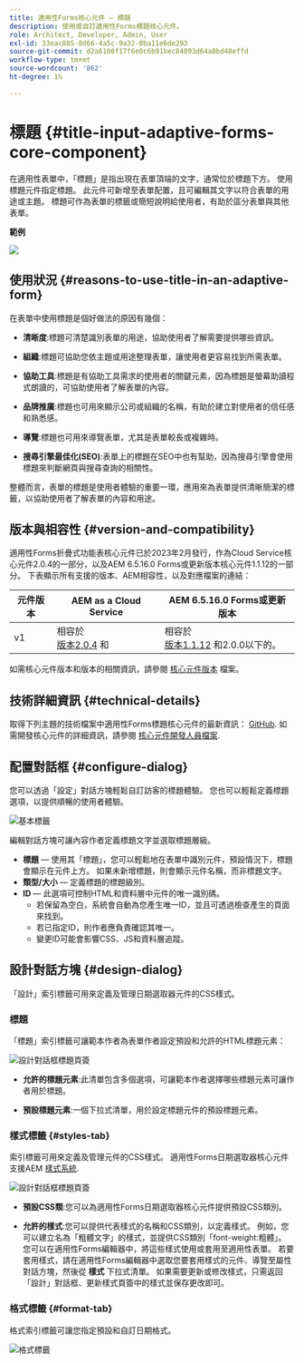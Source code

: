 ```yaml
---
title: 適用性Forms核心元件 — 標題
description: 使用或自訂適用性Forms標題核心元件。
role: Architect, Developer, Admin, User
exl-id: 33eac885-8d66-4a5c-9a32-0ba11e6de293
source-git-commit: d2a6108f17f6e0c6b91bec84893d64a8bd48effd
workflow-type: tm+mt
source-wordcount: '862'
ht-degree: 1%

---
```


# 標題 {#title-input-adaptive-forms-core-component}

在適用性表單中，「標題」是指出現在表單頂端的文字，通常位於標題下方。 使用標題元件指定標題。 此元件可新增至表單配置，且可編輯其文字以符合表單的用途或主題。 標題可作為表單的標籤或簡短說明給使用者，有助於區分表單與其他表單。

**範例**

![](/help/adaptive-forms/assets/title.png)

## 使用狀況 {#reasons-to-use-title-in-an-adaptive-form}

在表單中使用標題是個好做法的原因有幾個：

* **清晰度**:標題可清楚識別表單的用途，協助使用者了解需要提供哪些資訊。

* **組織**:標題可協助您依主題或用途整理表單，讓使用者更容易找到所需表單。

* **協助工具**:標題是有協助工具需求的使用者的關鍵元素，因為標題是螢幕助讀程式朗讀的，可協助使用者了解表單的內容。

* **品牌推廣**:標題也可用來顯示公司或組織的名稱，有助於建立對使用者的信任感和熟悉感。

* **導覽**:標題也可用來導覽表單，尤其是表單較長或複雜時。

* **搜尋引擎最佳化(SEO)**:表單上的標題在SEO中也有幫助，因為搜尋引擎會使用標題來判斷網頁與搜尋查詢的相關性。

整體而言，表單的標題是使用者體驗的重要一環，應用來為表單提供清晰簡潔的標籤，以協助使用者了解表單的內容和用途。

## 版本與相容性 {#version-and-compatibility}

適用性Forms折疊式功能表核心元件已於2023年2月發行，作為Cloud Service核心元件2.0.4的一部分，以及AEM 6.5.16.0 Forms或更新版本核心元件1.1.12的一部分。 下表顯示所有支援的版本、AEM相容性，以及對應檔案的連結：

| 元件版本 | AEM as a Cloud Service  | AEM 6.5.16.0 Forms或更新版本 |
|---|---|---|
| v1 | 相容於<br>[版本2.0.4](/help/adaptive-forms/version.md) 和 | 相容於<br>[版本1.1.12](/help/adaptive-forms/version.md) 和2.0.0以下的。 |

如需核心元件版本和版本的相關資訊，請參閱 [核心元件版本](/help/adaptive-forms/version.md) 檔案。

<!-- ## Sample Component Output {#sample-component-output}

To experience the Accordion Component as well as see examples of its configuration options as well as HTML and JSON output, visit the [Component Library](https://adobe.com/go/aem_cmp_library_accordion). -->


## 技術詳細資訊 {#technical-details}

取得下列主題的技術檔案中適用性Forms標題核心元件的最新資訊： [GitHub](https://github.com/adobe/aem-core-forms-components/tree/master/ui.af.apps/src/main/content/jcr_root/apps/core/fd/components/form/title/v1/title). 如需開發核心元件的詳細資訊，請參閱 [核心元件開發人員檔案](/help/developing/overview.md).

## 配置對話框 {#configure-dialog}

您可以透過「設定」對話方塊輕鬆自訂訪客的標題體驗。 您也可以輕鬆定義標題選項，以提供順暢的使用者體驗。

![基本標籤](/help/adaptive-forms/assets/title_properties.png)

編輯對話方塊可讓內容作者定義標題文字並選取標題層級。

* **標題**  — 使用其「標題」，您可以輕鬆地在表單中識別元件，預設情況下，標題會顯示在元件上方。 如果未新增標題，則會顯示元件名稱，而非標題文字。
* **類型/大小**  — 定義標題的標題級別。
* **ID**  — 此選項可控制HTML和資料層中元件的唯一識別碼。
   * 若保留為空白，系統會自動為您產生唯一ID，並且可透過檢查產生的頁面來找到。
   * 若已指定ID，則作者應負責確認其唯一。
   * 變更ID可能會影響CSS、JS和資料層追蹤。

## 設計對話方塊 {#design-dialog}

「設計」索引標籤可用來定義及管理日期選取器元件的CSS樣式。

### 標題

「標題」索引標籤可讓範本作者為表單作者設定預設和允許的HTML標題元素：

![設計對話框標題頁簽](/help/adaptive-forms/assets/title_heading.png)

* **允許的標題元素**:此清單包含多個選項，可讓範本作者選擇哪些標題元素可讓作者用於標題。

* **預設標題元素**:一個下拉式清單，用於設定標題元件的預設標題元素。

### 樣式標籤 {#styles-tab}

索引標籤可用來定義及管理元件的CSS樣式。 適用性Forms日期選取器核心元件支援AEM [樣式系統](/help/get-started/authoring.md#component-styling).

![設計對話框標題頁簽](/help/adaptive-forms/assets/title_styles.png)

* **預設CSS類**:您可以為適用性Forms日期選取器核心元件提供預設CSS類別。

* **允許的樣式**:您可以提供代表樣式的名稱和CSS類別，以定義樣式。 例如，您可以建立名為「粗體文字」的樣式，並提供CSS類別「font-weight:粗體」。 您可以在適用性Forms編輯器中，將這些樣式使用或套用至適用性表單。 若要套用樣式，請在適用性Forms編輯器中選取您要套用樣式的元件、導覽至屬性對話方塊，然後從 **樣式** 下拉式清單。 如果需要更新或修改樣式，只需返回「設計」對話框、更新樣式頁簽中的樣式並保存更改即可。

### 格式標籤 {#format-tab}

格式索引標籤可讓您指定預設和自訂日期格式。

![格式標籤](/help/adaptive-forms/assets/title_styles.png)


